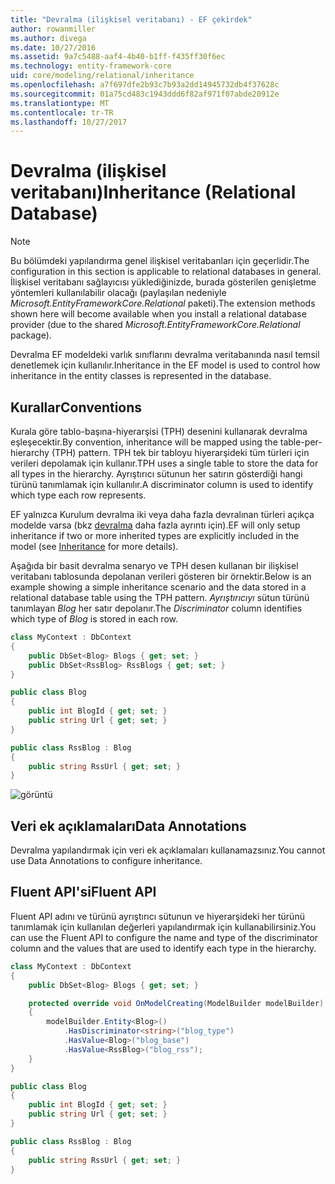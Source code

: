 ```yaml
---
title: "Devralma (ilişkisel veritabanı) - EF çekirdek"
author: rowanmiller
ms.author: divega
ms.date: 10/27/2016
ms.assetid: 9a7c5488-aaf4-4b40-b1ff-f435ff30f6ec
ms.technology: entity-framework-core
uid: core/modeling/relational/inheritance
ms.openlocfilehash: a7f697dfe2b93c7b93a2dd14945732db4f37628c
ms.sourcegitcommit: 01a75cd483c1943ddd6f82af971f07abde20912e
ms.translationtype: MT
ms.contentlocale: tr-TR
ms.lasthandoff: 10/27/2017
---
```

# <a name="inheritance-relational-database"></a><span data-ttu-id="4dcdf-102">Devralma (ilişkisel veritabanı)</span><span class="sxs-lookup"><span data-stu-id="4dcdf-102">Inheritance (Relational Database)</span></span>

> [!NOTE]  
> <span data-ttu-id="4dcdf-103">Bu bölümdeki yapılandırma genel ilişkisel veritabanları için geçerlidir.</span><span class="sxs-lookup"><span data-stu-id="4dcdf-103">The configuration in this section is applicable to relational databases in general.</span></span> <span data-ttu-id="4dcdf-104">İlişkisel veritabanı sağlayıcısı yüklediğinizde, burada gösterilen genişletme yöntemleri kullanılabilir olacağı (paylaşılan nedeniyle *Microsoft.EntityFrameworkCore.Relational* paketi).</span><span class="sxs-lookup"><span data-stu-id="4dcdf-104">The extension methods shown here will become available when you install a relational database provider (due to the shared *Microsoft.EntityFrameworkCore.Relational* package).</span></span>

<span data-ttu-id="4dcdf-105">Devralma EF modeldeki varlık sınıflarını devralma veritabanında nasıl temsil denetlemek için kullanılır.</span><span class="sxs-lookup"><span data-stu-id="4dcdf-105">Inheritance in the EF model is used to control how inheritance in the entity classes is represented in the database.</span></span>

## <a name="conventions"></a><span data-ttu-id="4dcdf-106">Kurallar</span><span class="sxs-lookup"><span data-stu-id="4dcdf-106">Conventions</span></span>

<span data-ttu-id="4dcdf-107">Kurala göre tablo-başına-hiyerarşisi (TPH) desenini kullanarak devralma eşleşecektir.</span><span class="sxs-lookup"><span data-stu-id="4dcdf-107">By convention, inheritance will be mapped using the table-per-hierarchy (TPH) pattern.</span></span> <span data-ttu-id="4dcdf-108">TPH tek bir tabloyu hiyerarşideki tüm türleri için verileri depolamak için kullanır.</span><span class="sxs-lookup"><span data-stu-id="4dcdf-108">TPH uses a single table to store the data for all types in the hierarchy.</span></span> <span data-ttu-id="4dcdf-109">Ayrıştırıcı sütunun her satırın gösterdiği hangi türünü tanımlamak için kullanılır.</span><span class="sxs-lookup"><span data-stu-id="4dcdf-109">A discriminator column is used to identify which type each row represents.</span></span>

<span data-ttu-id="4dcdf-110">EF yalnızca Kurulum devralma iki veya daha fazla devralınan türleri açıkça modelde varsa (bkz [devralma](../inheritance.md) daha fazla ayrıntı için).</span><span class="sxs-lookup"><span data-stu-id="4dcdf-110">EF will only setup inheritance if two or more inherited types are explicitly included in the model (see [Inheritance](../inheritance.md) for more details).</span></span>

<span data-ttu-id="4dcdf-111">Aşağıda bir basit devralma senaryo ve TPH desen kullanan bir ilişkisel veritabanı tablosunda depolanan verileri gösteren bir örnektir.</span><span class="sxs-lookup"><span data-stu-id="4dcdf-111">Below is an example showing a simple inheritance scenario and the data stored in a relational database table using the TPH pattern.</span></span> <span data-ttu-id="4dcdf-112">*Ayrıştırıcıyı* sütun türünü tanımlayan *Blog* her satır depolanır.</span><span class="sxs-lookup"><span data-stu-id="4dcdf-112">The *Discriminator* column identifies which type of *Blog* is stored in each row.</span></span>

<!-- [!code-csharp[Main](samples/core/relational/Modeling/Conventions/Samples/InheritanceDbSets.cs)] -->
``` csharp
class MyContext : DbContext
{
    public DbSet<Blog> Blogs { get; set; }
    public DbSet<RssBlog> RssBlogs { get; set; }
}

public class Blog
{
    public int BlogId { get; set; }
    public string Url { get; set; }
}

public class RssBlog : Blog
{
    public string RssUrl { get; set; }
}
```

![görüntü](_static/inheritance-tph-data.png)

## <a name="data-annotations"></a><span data-ttu-id="4dcdf-114">Veri ek açıklamaları</span><span class="sxs-lookup"><span data-stu-id="4dcdf-114">Data Annotations</span></span>

<span data-ttu-id="4dcdf-115">Devralma yapılandırmak için veri ek açıklamaları kullanamazsınız.</span><span class="sxs-lookup"><span data-stu-id="4dcdf-115">You cannot use Data Annotations to configure inheritance.</span></span>

## <a name="fluent-api"></a><span data-ttu-id="4dcdf-116">Fluent API'si</span><span class="sxs-lookup"><span data-stu-id="4dcdf-116">Fluent API</span></span>

<span data-ttu-id="4dcdf-117">Fluent API adını ve türünü ayrıştırıcı sütunun ve hiyerarşideki her türünü tanımlamak için kullanılan değerleri yapılandırmak için kullanabilirsiniz.</span><span class="sxs-lookup"><span data-stu-id="4dcdf-117">You can use the Fluent API to configure the name and type of the discriminator column and the values that are used to identify each type in the hierarchy.</span></span>

<!-- [!code-csharp[Main](samples/core/relational/Modeling/FluentAPI/Samples/InheritanceTPHDiscriminator.cs?highlight=7,8,9,10)] -->
``` csharp
class MyContext : DbContext
{
    public DbSet<Blog> Blogs { get; set; }

    protected override void OnModelCreating(ModelBuilder modelBuilder)
    {
        modelBuilder.Entity<Blog>()
            .HasDiscriminator<string>("blog_type")
            .HasValue<Blog>("blog_base")
            .HasValue<RssBlog>("blog_rss");
    }
}

public class Blog
{
    public int BlogId { get; set; }
    public string Url { get; set; }
}

public class RssBlog : Blog
{
    public string RssUrl { get; set; }
}
```
